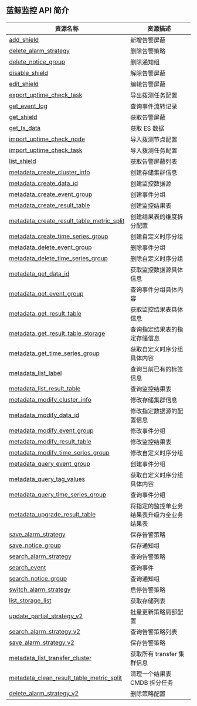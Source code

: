 ## 蓝鲸监控 API 简介

| 资源名称                                                                                    | 资源描述                                   |
| ------------------------------------------------------------------------------------------- | ------------------------------------------ |
| [add_shield](./add_shield.md)                                                               | 新增告警屏蔽                               |
| [delete_alarm_strategy](./delete_alarm_strategy.md)                                         | 删除告警策略                               |
| [delete_notice_group](./delete_notice_group.md)                                             | 删除通知组                                 |
| [disable_shield](./disable_shield.md)                                                       | 解除告警屏蔽                               |
| [edit_shield](./edit_shield.md)                                                             | 编辑告警屏蔽                               |
| [export_uptime_check_task](./export_uptime_check_task.md)                                   | 导出拨测任务配置                           |
| [get_event_log](./get_event_log.md)                                                         | 查询事件流转记录                           |
| [get_shield](./get_shield.md)                                                               | 获取告警屏蔽                               |
| [get_ts_data](./get_ts_data.md)                                                             | 获取 ES 数据                               |
| [import_uptime_check_node](./import_uptime_check_node.md)                                   | 导入拨测节点配置                           |
| [import_uptime_check_task](./import_uptime_check_task.md)                                   | 导入拨测任务配置                           |
| [list_shield](./list_shield.md)                                                             | 获取告警屏蔽列表                           |
| [metadata_create_cluster_info](./metadata_create_cluster_info.md)                           | 创建存储集群信息                           |
| [metadata_create_data_id](./metadata_create_data_id.md)                                     | 创建监控数据源                             |
| [metadata_create_event_group](./metadata_create_event_group.md)                             | 创建事件分组                               |
| [metadata_create_result_table](./metadata_create_result_table.md)                           | 创建监控结果表                             |
| [metadata_create_result_table_metric_split](./metadata_create_result_table_metric_split.md) | 创建结果表的维度拆分配置                   |
| [metadata_create_time_series_group](./metadata_create_time_series_group.md)                 | 创建自定义时序分组                         |
| [metadata_delete_event_group](./metadata_delete_event_group.md)                             | 删除事件分组                               |
| [metadata_delete_time_series_group](./metadata_delete_time_series_group.md)                 | 删除自定义时序分组                         |
| [metadata_get_data_id](./metadata_get_data_id.md)                                           | 获取监控数据源具体信息                     |
| [metadata_get_event_group](./metadata_get_event_group.md)                                   | 查询事件分组具体内容                       |
| [metadata_get_result_table](./metadata_get_result_table.md)                                 | 获取监控结果表具体信息                     |
| [metadata_get_result_table_storage](./metadata_get_result_table_storage.md)                 | 查询指定结果表的指定存储信息               |
| [metadata_get_time_series_group](./metadata_get_time_series_group.md)                       | 获取自定义时序分组具体内容                 |
| [metadata_list_label](./metadata_list_label.md)                                             | 查询当前已有的标签信息                     |
| [metadata_list_result_table](./metadata_list_result_table.md)                               | 查询监控结果表                             |
| [metadata_modify_cluster_info](./metadata_modify_cluster_info.md)                           | 修改存储集群信息                           |
| [metadata_modify_data_id](./metadata_modify_data_id.md)                                     | 修改指定数据源的配置信息                   |
| [metadata_modify_event_group](./metadata_modify_event_group.md)                             | 修改事件分组                               |
| [metadata_modify_result_table](./metadata_modify_result_table.md)                           | 修改监控结果表                             |
| [metadata_modify_time_series_group](./metadata_modify_time_series_group.md)                 | 修改自定义时序分组                         |
| [metadata_query_event_group](./metadata_query_event_group.md)                               | 创建事件分组                               |
| [metadata_query_tag_values](./metadata_query_tag_values.md)                                 | 获取自定义时序分组具体内容                 |
| [metadata_query_time_series_group](./metadata_query_time_series_group.md)                   | 查询事件分组                               |
| [metadata_upgrade_result_table](./metadata_upgrade_result_table.md)                         | 将指定的监控单业务结果表升级为全业务结果表 |
| [save_alarm_strategy](./save_alarm_strategy.md)                                             | 保存告警策略                               |
| [save_notice_group](./save_notice_group.md)                                                 | 保存通知组                                 |
| [search_alarm_strategy](./search_alarm_strategy.md)                                         | 查询告警策略                               |
| [search_event](./search_event.md)                                                           | 查询事件                                   |
| [search_notice_group](./search_notice_group.md)                                             | 查询通知组                                 |
| [switch_alarm_strategy](./switch_alarm_strategy.md)                                         | 启停告警策略                               |
| [list_storage_list](./list_storage_list.md)                                                 | 获取存储列表                               |
| [update_partial_strategy_v2](./update_partial_strategy_v2.md)                               | 批量更新策略局部配置                       |
| [search_alarm_strategy_v2](./search_alarm_strategy_v2.md)                                   | 查询告警策略列表                           |
| [save_alarm_strategy_v2](./save_alarm_strategy_v2.md)                                       | 保存告警策略                               |
| [metadata_list_transfer_cluster](./metadata_list_transfer_cluster.md)                       | 获取所有 transfer 集群信息                 |
| [metadata_clean_result_table_metric_split](./metadata_clean_result_table_metric_split.md)   | 清理一个结果表 CMDB 拆分任务               |
| [delete_alarm_strategy_v2](./delete_alarm_strategy_v2.md)                                   | 删除策略配置                               |